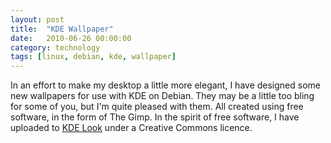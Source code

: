 ```yaml
---
layout: post
title:  "KDE Wallpaper"
date:   2010-06-26 00:00:00
category: technology
tags: [linux, debian, kde, wallpaper]
---
```


In an effort to make my desktop a little more elegant, I have designed some new wallpapers for use with KDE on Debian.  They may be a little too bling for some of you, but I'm quite pleased with them.  All created using free software, in the form of The Gimp.  In the spirit of free software, I have uploaded to [KDE Look](http://kde-look.org/usermanager/search.php?username=chrisjrob&action=contents) under a Creative Commons licence.
